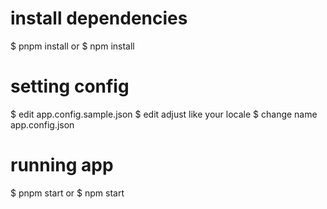 # install dependencies
$ pnpm install
or
$ npm install

# setting config
$ edit app.config.sample.json
$ edit adjust like your locale
$ change name app.config.json

# running app
$ pnpm start
or
$ npm start